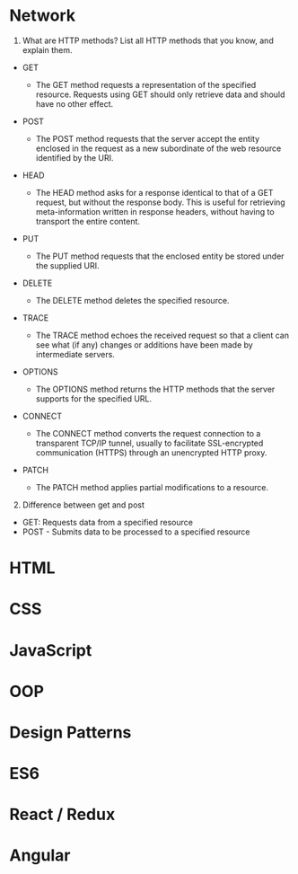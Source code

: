 # Network

1) What are HTTP methods? List all HTTP methods that you know, and explain them.

- GET
	- The GET method requests a representation of the specified resource. Requests using GET should only retrieve data and should have no other effect.

- POST
	- The POST method requests that the server accept the entity enclosed in the request as a new subordinate of the web resource identified by the URI.

- HEAD
	- The HEAD method asks for a response identical to that of a GET request, but without the response body. This is useful for retrieving meta-information written in response headers, without having to transport the entire content.

- PUT
	- The PUT method requests that the enclosed entity be stored under the supplied URI.

- DELETE
	- The DELETE method deletes the specified resource.

- TRACE
	- The TRACE method echoes the received request so that a client can see what (if any) changes or additions have been made by intermediate servers.

- OPTIONS
	- The OPTIONS method returns the HTTP methods that the server supports for the specified URL.

- CONNECT
	- The CONNECT method converts the request connection to a transparent TCP/IP tunnel, usually to facilitate SSL-encrypted communication (HTTPS) through an unencrypted HTTP proxy.

- PATCH
	- The PATCH method applies partial modifications to a resource.

2) Difference between get and post

- GET: Requests data from a specified resource
- POST - Submits data to be processed to a specified resource

# HTML

# CSS

# JavaScript

# OOP

# Design Patterns

# ES6

# React / Redux

# Angular